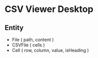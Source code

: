 # CSV Viewer Desktop

## Entity

- File ( path, content )
- CSVFile ( cells )
- Cell ( row, column, value, isHeading )